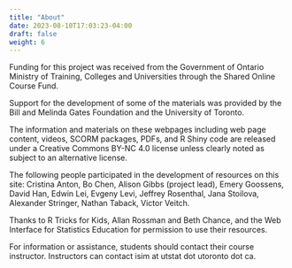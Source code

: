 ```yaml
---
title: "About"
date: 2023-08-10T17:03:23-04:00
draft: false
weight: 6
---
```


Funding for this project was received from the Government of Ontario Ministry of Training, Colleges and Universities through the Shared Online Course Fund.

Support for the development of some of the materials was provided by the Bill and Melinda Gates Foundation and the University of Toronto.

The information and materials on these webpages including web page content, videos, SCORM packages, PDFs, and R Shiny code are released under a Creative Commons BY-NC 4.0 license unless clearly noted as subject to an alternative license.

The following people participated in the development of resources on this site: Cristina Anton, Bo Chen, Alison Gibbs (project lead), Emery Goossens, David Han, Edwin Lei, Evgeny Levi, Jeffrey Rosenthal, Jana Stoilova, Alexander Stringer, Nathan Taback, Victor Veitch.

Thanks to R Tricks for Kids, Allan Rossman and Beth Chance, and the Web Interface for Statistics Education for permission to use their resources.

For information or assistance, students should contact their course instructor. Instructors can contact isim at utstat dot utoronto dot ca.
